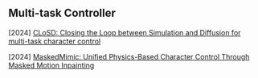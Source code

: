 ## Multi-task Controller

[2024] [CLoSD: Closing the Loop between Simulation and Diffusion for multi-task character control](https://arxiv.org/abs/2410.03441)

[2024] [MaskedMimic: Unified Physics-Based Character Control Through Masked Motion Inpainting](https://arxiv.org/abs/2409.14393)
